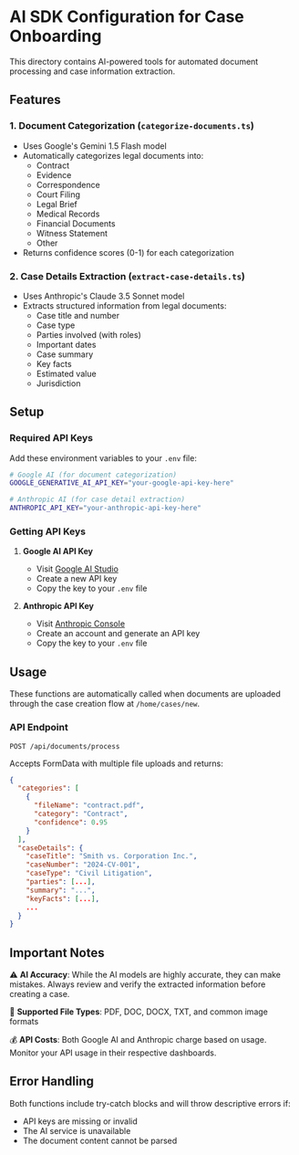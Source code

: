 # AI SDK Configuration for Case Onboarding

This directory contains AI-powered tools for automated document processing and case information extraction.

## Features

### 1. Document Categorization (`categorize-documents.ts`)

- Uses Google's Gemini 1.5 Flash model
- Automatically categorizes legal documents into:
  - Contract
  - Evidence
  - Correspondence
  - Court Filing
  - Legal Brief
  - Medical Records
  - Financial Documents
  - Witness Statement
  - Other
- Returns confidence scores (0-1) for each categorization

### 2. Case Details Extraction (`extract-case-details.ts`)

- Uses Anthropic's Claude 3.5 Sonnet model
- Extracts structured information from legal documents:
  - Case title and number
  - Case type
  - Parties involved (with roles)
  - Important dates
  - Case summary
  - Key facts
  - Estimated value
  - Jurisdiction

## Setup

### Required API Keys

Add these environment variables to your `.env` file:

```bash
# Google AI (for document categorization)
GOOGLE_GENERATIVE_AI_API_KEY="your-google-api-key-here"

# Anthropic AI (for case detail extraction)
ANTHROPIC_API_KEY="your-anthropic-api-key-here"
```

### Getting API Keys

1. **Google AI API Key**

   - Visit [Google AI Studio](https://makersuite.google.com/app/apikey)
   - Create a new API key
   - Copy the key to your `.env` file

2. **Anthropic API Key**
   - Visit [Anthropic Console](https://console.anthropic.com/)
   - Create an account and generate an API key
   - Copy the key to your `.env` file

## Usage

These functions are automatically called when documents are uploaded through the case creation flow at `/home/cases/new`.

### API Endpoint

`POST /api/documents/process`

Accepts FormData with multiple file uploads and returns:

```json
{
  "categories": [
    {
      "fileName": "contract.pdf",
      "category": "Contract",
      "confidence": 0.95
    }
  ],
  "caseDetails": {
    "caseTitle": "Smith vs. Corporation Inc.",
    "caseNumber": "2024-CV-001",
    "caseType": "Civil Litigation",
    "parties": [...],
    "summary": "...",
    "keyFacts": [...],
    ...
  }
}
```

## Important Notes

⚠️ **AI Accuracy**: While the AI models are highly accurate, they can make mistakes. Always review and verify the extracted information before creating a case.

📄 **Supported File Types**: PDF, DOC, DOCX, TXT, and common image formats

💰 **API Costs**: Both Google AI and Anthropic charge based on usage. Monitor your API usage in their respective dashboards.

## Error Handling

Both functions include try-catch blocks and will throw descriptive errors if:

- API keys are missing or invalid
- The AI service is unavailable
- The document content cannot be parsed
